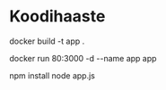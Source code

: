 # Koodihaaste

<p>docker build -t app .</p>
<p>docker run 80:3000 -d --name app app</p>

npm install
node app.js
